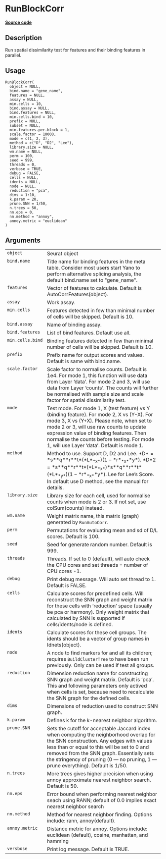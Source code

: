

# RunBlockCorr

[**Source code**](https://github.com/shiquan/Yano/tree/master/R/dissimilarity.R#L78)

## Description

Run spatial dissimilarity test for features and their binding features
in parallel.

## Usage

<pre><code class='language-R'>RunBlockCorr(
  object = NULL,
  bind.name = "gene_name",
  features = NULL,
  assay = NULL,
  min.cells = 10,
  bind.assay = NULL,
  bind.features = NULL,
  min.cells.bind = 10,
  prefix = NULL,
  subset = NULL,
  min.features.per.block = 1,
  scale.factor = 10000,
  mode = c(1, 2, 3),
  method = c("D", "D2", "Lee"),
  library.size = NULL,
  wm.name = NULL,
  perm = 100,
  seed = 999,
  threads = 0,
  verbose = TRUE,
  debug = FALSE,
  cells = NULL,
  idents = NULL,
  node = NULL,
  reduction = "pca",
  dims = 1:10,
  k.param = 20,
  prune.SNN = 1/50,
  n.trees = 50,
  nn.eps = 0,
  nn.method = "annoy",
  annoy.metric = "euclidean"
)
</code></pre>

## Arguments

<table>
<tr>
<td style="white-space: nowrap; font-family: monospace; vertical-align: top">
<code id="object">object</code>
</td>
<td>
Seurat object
</td>
</tr>
<tr>
<td style="white-space: nowrap; font-family: monospace; vertical-align: top">
<code id="bind.name">bind.name</code>
</td>
<td>
Title name for binding features in the meta table. Consider most users
start Yano to perform alternative splicing analysis, the default
bind.name set to "gene_name".
</td>
</tr>
<tr>
<td style="white-space: nowrap; font-family: monospace; vertical-align: top">
<code id="features">features</code>
</td>
<td>
Vector of features to calculate. Default is AutoCorrFeatures(object).
</td>
</tr>
<tr>
<td style="white-space: nowrap; font-family: monospace; vertical-align: top">
<code id="assay">assay</code>
</td>
<td>
Work assay.
</td>
</tr>
<tr>
<td style="white-space: nowrap; font-family: monospace; vertical-align: top">
<code id="min.cells">min.cells</code>
</td>
<td>
Features detected in few than minimal number of cells will be skipped.
Default is 10.
</td>
</tr>
<tr>
<td style="white-space: nowrap; font-family: monospace; vertical-align: top">
<code id="bind.assay">bind.assay</code>
</td>
<td>
Name of binding assay.
</td>
</tr>
<tr>
<td style="white-space: nowrap; font-family: monospace; vertical-align: top">
<code id="bind.features">bind.features</code>
</td>
<td>
List of bind features. Default use all.
</td>
</tr>
<tr>
<td style="white-space: nowrap; font-family: monospace; vertical-align: top">
<code id="min.cells.bind">min.cells.bind</code>
</td>
<td>
Binding features detected in few than minimal number of cells will be
skipped. Default is 10.
</td>
</tr>
<tr>
<td style="white-space: nowrap; font-family: monospace; vertical-align: top">
<code id="prefix">prefix</code>
</td>
<td>
Prefix name for output scores and values. Default is same with
bind.name.
</td>
</tr>
<tr>
<td style="white-space: nowrap; font-family: monospace; vertical-align: top">
<code id="scale.factor">scale.factor</code>
</td>
<td>
Scale factor to normalise counts. Default is 1e4. For mode 1, this
function will use data from Layer ‘data’. For mode 2 and 3, will use
data from Layer ‘counts’. The counts will further be normalised with
sample size and scale factor for spatial dissimilarity test.
</td>
</tr>
<tr>
<td style="white-space: nowrap; font-family: monospace; vertical-align: top">
<code id="mode">mode</code>
</td>
<td>
Test mode. For mode 1, X (test feature) vs Y (binding feature). For mode
2, X vs (Y-X). For mode 3, X vs (Y+X). Please note, when set to mode 2
or 3, will use raw counts to update expression value of binding
features. Then normalise the counts before testing. For mode 1, will use
Layer ‘data’. Default is mode 1.
</td>
</tr>
<tr>
<td style="white-space: nowrap; font-family: monospace; vertical-align: top">
<code id="method">method</code>
</td>
<td>
Method to use. Support D, D2 and Lee.
*D* = *s**q**r**t*(*L*<sub>*x*</sub>)(1 − *r*<sub>*x*</sub>*y*).
*D*2 = *s**q**r**t*(*L*<sub>*x*</sub>)*s**q**r**t*(*L*<sub>*y*</sub>)(1 − *r*<sub>*x*</sub>*y*).
Lee for Lee’s Score. In default use D method, see the manual for
details.
</td>
</tr>
<tr>
<td style="white-space: nowrap; font-family: monospace; vertical-align: top">
<code id="library.size">library.size</code>
</td>
<td>
Library size for each cell, used for normalise counts when mode is 2 or
3. If not set, use colSum(counts) instead.
</td>
</tr>
<tr>
<td style="white-space: nowrap; font-family: monospace; vertical-align: top">
<code id="wm.name">wm.name</code>
</td>
<td>
Weight matrix name, this matrix (graph) generated by
<code>RunAutoCorr</code>.
</td>
</tr>
<tr>
<td style="white-space: nowrap; font-family: monospace; vertical-align: top">
<code id="perm">perm</code>
</td>
<td>
Permutations for evaluating mean and sd of D/L scores. Default is 100.
</td>
</tr>
<tr>
<td style="white-space: nowrap; font-family: monospace; vertical-align: top">
<code id="seed">seed</code>
</td>
<td>
Seed for generate random number. Default is 999.
</td>
</tr>
<tr>
<td style="white-space: nowrap; font-family: monospace; vertical-align: top">
<code id="threads">threads</code>
</td>
<td>
Threads. If set to 0 (default), will auto check the CPU cores and set
threads = number of CPU cores -1.
</td>
</tr>
<tr>
<td style="white-space: nowrap; font-family: monospace; vertical-align: top">
<code id="debug">debug</code>
</td>
<td>
Print debug message. Will auto set thread to 1. Default is FALSE.
</td>
</tr>
<tr>
<td style="white-space: nowrap; font-family: monospace; vertical-align: top">
<code id="cells">cells</code>
</td>
<td>
Calculate scores for predefined cells. Will reconstruct the SNN graph
and weight matrix for these cells with ‘reduction’ space (usually be pca
or harmony). Only weight matrix that calculated by SNN is supported if
cells/idents/node is defined.
</td>
</tr>
<tr>
<td style="white-space: nowrap; font-family: monospace; vertical-align: top">
<code id="idents">idents</code>
</td>
<td>
Calculate scores for these cell groups. The idents should be a vector of
group names in Idnets(object).
</td>
</tr>
<tr>
<td style="white-space: nowrap; font-family: monospace; vertical-align: top">
<code id="node">node</code>
</td>
<td>
A node to find markers for and all its children; requires
<code>BuildClusterTree</code> to have been run previously. Only can be
used if test all groups.
</td>
</tr>
<tr>
<td style="white-space: nowrap; font-family: monospace; vertical-align: top">
<code id="reduction">reduction</code>
</td>
<td>
Dimension reduction name for constructing SNN graph and weight matrix.
Default is ‘pca’. This and following parameters only actived when cells
is set, because need to recalculate the SNN graph for the defined cells.
</td>
</tr>
<tr>
<td style="white-space: nowrap; font-family: monospace; vertical-align: top">
<code id="dims">dims</code>
</td>
<td>
Dimensions of reduction used to construct SNN graph.
</td>
</tr>
<tr>
<td style="white-space: nowrap; font-family: monospace; vertical-align: top">
<code id="k.param">k.param</code>
</td>
<td>
Defines k for the k-nearest neighbor algorithm.
</td>
</tr>
<tr>
<td style="white-space: nowrap; font-family: monospace; vertical-align: top">
<code id="prune.SNN">prune.SNN</code>
</td>
<td>
Sets the cutoff for acceptable Jaccard index when computing the
neighborhood overlap for the SNN construction. Any edges with values
less than or equal to this will be set to 0 and removed from the SNN
graph. Essentially sets the stringency of pruning (0 — no pruning, 1 —
prune everything). Default is 1/50.
</td>
</tr>
<tr>
<td style="white-space: nowrap; font-family: monospace; vertical-align: top">
<code id="n.trees">n.trees</code>
</td>
<td>
More trees gives higher precision when using annoy approximate nearest
neighbor search. Default is 50.
</td>
</tr>
<tr>
<td style="white-space: nowrap; font-family: monospace; vertical-align: top">
<code id="nn.eps">nn.eps</code>
</td>
<td>
Error bound when performing nearest neighbor seach using RANN; default
of 0.0 implies exact nearest neighbor search
</td>
</tr>
<tr>
<td style="white-space: nowrap; font-family: monospace; vertical-align: top">
<code id="nn.method">nn.method</code>
</td>
<td>
Method for nearest neighbor finding. Options include: rann,
annoy(default).
</td>
</tr>
<tr>
<td style="white-space: nowrap; font-family: monospace; vertical-align: top">
<code id="annoy.metric">annoy.metric</code>
</td>
<td>
Distance metric for annoy. Options include: euclidean (default), cosine,
manhattan, and hamming
</td>
</tr>
<tr>
<td style="white-space: nowrap; font-family: monospace; vertical-align: top">
<code id="versbose">versbose</code>
</td>
<td>
Print log message. Default is TRUE.
</td>
</tr>
</table>
